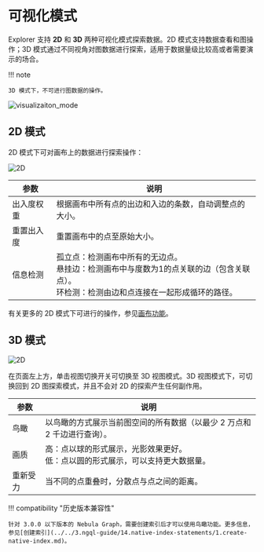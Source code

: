 # 可视化模式

Explorer 支持 **2D** 和 **3D** 两种可视化模式探索数据。2D 模式支持数据查看和图操作；3D 模式通过不同视角对图数据进行探索，适用于数据量级比较高或者需要演示的场合。

!!! note

    3D 模式下，不可进行图数据的操作。

![visualizaiton_mode](https://docs-cdn.nebula-graph.com.cn/figures/visualization_cn.gif)

## 2D 模式

2D 模式下可对画布上的数据进行探索操作：

![2D](https://docs-cdn.nebula-graph.com.cn/figures/2d-mode_cn.png)

| 参数       | 说明                                                         |
| ---------- | ------------------------------------------------------------ |
| 出入度权重 | 根据画布中所有点的出边和入边的条数，自动调整点的大小。       |
| 重置出入度 | 重置画布中的点至原始大小。                                   |
| 信息检测   | 孤立点：检测画布中所有的无边点。<br />悬挂边：检测画布中与度数为1的点关联的边（包含关联点）。<br />环检测：检测由边和点连接在一起形成循环的路径。 |

有关更多的 2D 模式下可进行的操作，参见[画布功能](canvas-overview.md)。


## 3D 模式

![2D](https://docs-cdn.nebula-graph.com.cn/figures/3d-mode_cn.png)

在页面左上方，单击视图切换开关可切换至 3D 视图模式。3D 视图模式下，可切换回到 2D 图探索模式，并且不会对 2D 的探索产生任何副作用。

| 参数     | 说明                                                         |
| -------- | ------------------------------------------------------------ |
| 鸟瞰     | 以鸟瞰的方式展示当前图空间的所有数据（以最少 2 万点和 2 千边进行查询）。                           |
| 画质     | 高：点以球的形式展示，光影效果更好。<br />低：点以圆的形式展示，可以支持更大数据量。 |
| 重新受力 | 当不同的点重叠时，分散点与点之间的距离。 |

!!! compatibility "历史版本兼容性"

    针对 3.0.0 以下版本的 Nebula Graph，需要创建索引后才可以使用鸟瞰功能。更多信息，参见[创建索引](../../3.ngql-guide/14.native-index-statements/1.create-native-index.md)。
